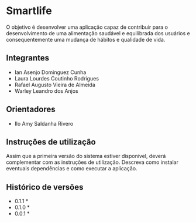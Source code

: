 # Smartlife

O objetivo é desenvolver uma aplicação capaz de contribuir para o desenvolvimento de uma alimentação saudável e equilibrada dos usuários e consequentemente uma mudança de hábitos e qualidade de vida. 

## Integrantes

* Ian Asenjo Dominguez Cunha
* Laura Lourdes Coutinho Rodrigues
* Rafael Augusto Vieira de Almeida
* Warley Leandro dos Anjos
## Orientadores

* Ilo Amy Saldanha Rivero

## Instruções de utilização

Assim que a primeira versão do sistema estiver disponível, deverá complementar com as instruções de utilização. Descreva como instalar eventuais dependências e como executar a aplicação.

## Histórico de versões

* 0.1.1
    * 
* 0.1.0
    *
* 0.0.1
    * 
